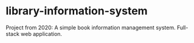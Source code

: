 # library-information-system
Project from 2020: A simple book information management system. Full-stack web application.
